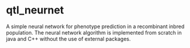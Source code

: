 # qtl_neurnet
A simple neural network for phenotype prediction in a recombinant inbred population. The neural network algorithm is implemented from scratch in java and C++ without the use of external packages.
